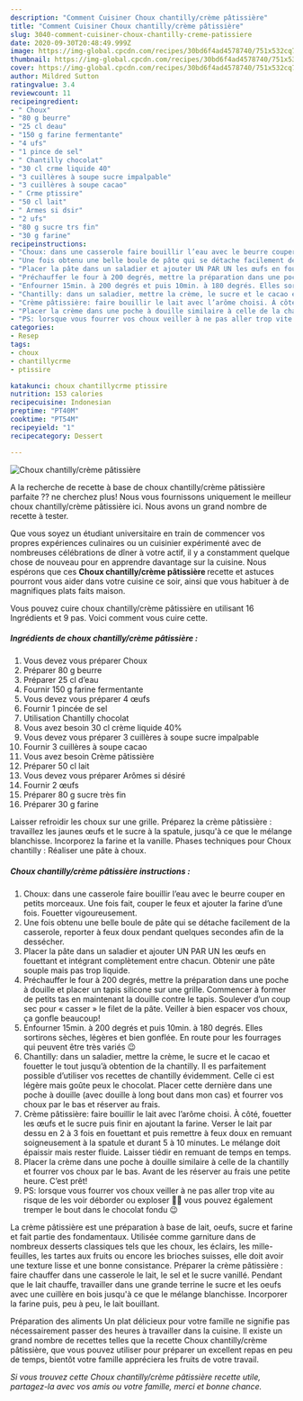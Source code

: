 ```yaml
---
description: "Comment Cuisiner Choux chantilly/crème pâtissière"
title: "Comment Cuisiner Choux chantilly/crème pâtissière"
slug: 3040-comment-cuisiner-choux-chantilly-creme-patissiere
date: 2020-09-30T20:48:49.999Z
image: https://img-global.cpcdn.com/recipes/30bd6f4ad4578740/751x532cq70/choux-chantillycreme-patissiere-photo-principale-de-la-recette.jpg
thumbnail: https://img-global.cpcdn.com/recipes/30bd6f4ad4578740/751x532cq70/choux-chantillycreme-patissiere-photo-principale-de-la-recette.jpg
cover: https://img-global.cpcdn.com/recipes/30bd6f4ad4578740/751x532cq70/choux-chantillycreme-patissiere-photo-principale-de-la-recette.jpg
author: Mildred Sutton
ratingvalue: 3.4
reviewcount: 11
recipeingredient:
- " Choux"
- "80 g beurre"
- "25 cl deau"
- "150 g farine fermentante"
- "4 ufs"
- "1 pince de sel"
- " Chantilly chocolat"
- "30 cl crme liquide 40"
- "3 cuillères à soupe sucre impalpable"
- "3 cuillères à soupe cacao"
- " Crme ptissire"
- "50 cl lait"
- " Armes si dsir"
- "2 ufs"
- "80 g sucre trs fin"
- "30 g farine"
recipeinstructions:
- "Choux: dans une casserole faire bouillir l’eau avec le beurre couper en petits morceaux. Une fois fait, couper le feux et ajouter la farine d’une fois. Fouetter vigoureusement."
- "Une fois obtenu une belle boule de pâte qui se détache facilement de la casserole, reporter à feux doux pendant quelques secondes afin de la dessécher."
- "Placer la pâte dans un saladier et ajouter UN PAR UN les œufs en fouettant et intégrant complètement entre chacun. Obtenir une pâte souple mais pas trop liquide."
- "Préchauffer le four à 200 degrés, mettre la préparation dans une poche à douille et placer un tapis silicone sur une grille. Commencer à former de petits tas en maintenant la douille contre le tapis. Soulever d’un coup sec pour « casser » le filet de la pâte. Veiller à bien espacer vos choux, ça gonfle beaucoup!"
- "Enfourner 15min. à 200 degrés et puis 10min. à 180 degrés. Elles sortirons sèches, légères et bien gonflée. En route pour les fourrages qui peuvent être très variés 😉"
- "Chantilly: dans un saladier, mettre la crème, le sucre et le cacao et fouetter le tout jusqu’à obtention de la chantilly. Il es parfaitement possible d’utiliser vos recettes de chantilly évidemment. Celle ci est légère mais goûte peux le chocolat. Placer cette dernière dans une poche à douille (avec douille à long bout dans mon cas) et fourrer vos choux par le bas et réserver au frais."
- "Crème pâtissière: faire bouillir le lait avec l’arôme choisi. À côté, fouetter les œufs et le sucre puis finir en ajoutant la farine. Verser le lait par dessu en 2 à 3 fois en fouettant et puis remettre à feux doux en remuant soigneusement à la spatule et durant 5 à 10 minutes. Le mélange doit épaissir mais rester fluide. Laisser tiédir en remuant de temps en temps."
- "Placer la crème dans une poche à douille similaire à celle de la chantilly et fourrer vos choux par le bas. Avant de les réserver au frais une petite heure. C’est prêt!"
- "PS: lorsque vous fourrer vos choux veiller à ne pas aller trop vite au risque de les voir déborder ou exploser 👌🏻 vous pouvez également tremper le bout dans le chocolat fondu 😉"
categories:
- Resep
tags:
- choux
- chantillycrme
- ptissire

katakunci: choux chantillycrme ptissire 
nutrition: 153 calories
recipecuisine: Indonesian
preptime: "PT40M"
cooktime: "PT54M"
recipeyield: "1"
recipecategory: Dessert

---
```



![Choux chantilly/crème pâtissière](https://img-global.cpcdn.com/recipes/30bd6f4ad4578740/751x532cq70/choux-chantillycreme-patissiere-photo-principale-de-la-recette.jpg)

A la recherche de recette à base de choux chantilly/crème pâtissière parfaite ?? ne cherchez plus! Nous vous fournissons uniquement le meilleur choux chantilly/crème pâtissière ici. Nous avons un grand nombre de recette à tester.

Que vous soyez un étudiant universitaire en train de commencer vos propres expériences culinaires ou un cuisinier expérimenté avec de nombreuses célébrations de dîner à votre actif, il y a constamment quelque chose de nouveau pour en apprendre davantage sur la cuisine. Nous espérons que ces <strong> Choux chantilly/crème pâtissière </strong> recette et astuces pourront vous aider dans votre cuisine ce soir, ainsi que vous habituer à de magnifiques plats faits maison.

<!--inarticleads1-->

Vous pouvez cuire choux chantilly/crème pâtissière en utilisant 16 Ingrédients et 9 pas. Voici comment vous cuire cette.

##### Ingrédients de choux chantilly/crème pâtissière :

1. Vous devez vous préparer  Choux
1. Préparer 80 g beurre
1. Préparer 25 cl d’eau
1. Fournir 150 g farine fermentante
1. Vous devez vous préparer 4 œufs
1. Fournir 1 pincée de sel
1. Utilisation  Chantilly chocolat
1. Vous avez besoin 30 cl crème liquide 40%
1. Vous devez vous préparer 3 cuillères à soupe sucre impalpable
1. Fournir 3 cuillères à soupe cacao
1. Vous avez besoin  Crème pâtissière
1. Préparer 50 cl lait
1. Vous devez vous préparer  Arômes si désiré
1. Fournir 2 œufs
1. Préparer 80 g sucre très fin
1. Préparer 30 g farine


Laisser refroidir les choux sur une grille. Préparez la crème pâtissière : travaillez les jaunes œufs et le sucre à la spatule, jusqu&#39;à ce que le mélange blanchisse. Incorporez la farine et la vanille. Phases techniques pour Choux chantilly : Réaliser une pâte à choux. 

<!--inarticleads2-->

##### Choux chantilly/crème pâtissière instructions :

1. Choux: dans une casserole faire bouillir l’eau avec le beurre couper en petits morceaux. Une fois fait, couper le feux et ajouter la farine d’une fois. Fouetter vigoureusement.
1. Une fois obtenu une belle boule de pâte qui se détache facilement de la casserole, reporter à feux doux pendant quelques secondes afin de la dessécher.
1. Placer la pâte dans un saladier et ajouter UN PAR UN les œufs en fouettant et intégrant complètement entre chacun. Obtenir une pâte souple mais pas trop liquide.
1. Préchauffer le four à 200 degrés, mettre la préparation dans une poche à douille et placer un tapis silicone sur une grille. Commencer à former de petits tas en maintenant la douille contre le tapis. Soulever d’un coup sec pour « casser » le filet de la pâte. Veiller à bien espacer vos choux, ça gonfle beaucoup!
1. Enfourner 15min. à 200 degrés et puis 10min. à 180 degrés. Elles sortirons sèches, légères et bien gonflée. En route pour les fourrages qui peuvent être très variés 😉
1. Chantilly: dans un saladier, mettre la crème, le sucre et le cacao et fouetter le tout jusqu’à obtention de la chantilly. Il es parfaitement possible d’utiliser vos recettes de chantilly évidemment. Celle ci est légère mais goûte peux le chocolat. Placer cette dernière dans une poche à douille (avec douille à long bout dans mon cas) et fourrer vos choux par le bas et réserver au frais.
1. Crème pâtissière: faire bouillir le lait avec l’arôme choisi. À côté, fouetter les œufs et le sucre puis finir en ajoutant la farine. Verser le lait par dessu en 2 à 3 fois en fouettant et puis remettre à feux doux en remuant soigneusement à la spatule et durant 5 à 10 minutes. Le mélange doit épaissir mais rester fluide. Laisser tiédir en remuant de temps en temps.
1. Placer la crème dans une poche à douille similaire à celle de la chantilly et fourrer vos choux par le bas. Avant de les réserver au frais une petite heure. C’est prêt!
1. PS: lorsque vous fourrer vos choux veiller à ne pas aller trop vite au risque de les voir déborder ou exploser 👌🏻 vous pouvez également tremper le bout dans le chocolat fondu 😉


La crème pâtissière est une préparation à base de lait, oeufs, sucre et farine et fait partie des fondamentaux. Utilisée comme garniture dans de nombreux desserts classiques tels que les choux, les éclairs, les mille-feuilles, les tartes aux fruits ou encore les brioches suisses, elle doit avoir une texture lisse et une bonne consistance. Préparer la crème pâtissière : faire chauffer dans une casserole le lait, le sel et le sucre vanillé. Pendant que le lait chauffe, travailler dans une grande terrine le sucre et les oeufs avec une cuillère en bois jusqu&#39;à ce que le mélange blanchisse. Incorporer la farine puis, peu à peu, le lait bouillant. 

<!--inarticleads1-->

<p>
Préparation des aliments Un plat délicieux pour votre famille ne signifie pas nécessairement passer des heures à travailler dans la cuisine. Il existe un grand nombre de recettes telles que la recette Choux chantilly/crème pâtissière, que vous pouvez utiliser pour préparer un excellent repas en peu de temps, bientôt votre famille appréciera les fruits de votre travail.
</p>

<p>
<i>Si vous trouvez cette Choux chantilly/crème pâtissière recette utile, partagez-la avec vos amis ou votre famille, merci et bonne chance.</i>
</p>

